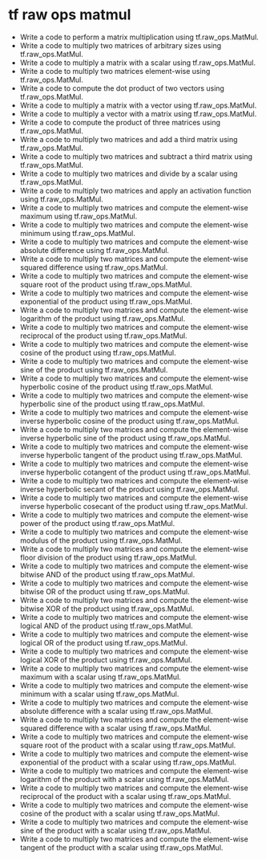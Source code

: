 # tf raw ops matmul

- Write a code to perform a matrix multiplication using tf.raw_ops.MatMul.
- Write a code to multiply two matrices of arbitrary sizes using tf.raw_ops.MatMul.
- Write a code to multiply a matrix with a scalar using tf.raw_ops.MatMul.
- Write a code to multiply two matrices element-wise using tf.raw_ops.MatMul.
- Write a code to compute the dot product of two vectors using tf.raw_ops.MatMul.
- Write a code to multiply a matrix with a vector using tf.raw_ops.MatMul.
- Write a code to multiply a vector with a matrix using tf.raw_ops.MatMul.
- Write a code to compute the product of three matrices using tf.raw_ops.MatMul.
- Write a code to multiply two matrices and add a third matrix using tf.raw_ops.MatMul.
- Write a code to multiply two matrices and subtract a third matrix using tf.raw_ops.MatMul.
- Write a code to multiply two matrices and divide by a scalar using tf.raw_ops.MatMul.
- Write a code to multiply two matrices and apply an activation function using tf.raw_ops.MatMul.
- Write a code to multiply two matrices and compute the element-wise maximum using tf.raw_ops.MatMul.
- Write a code to multiply two matrices and compute the element-wise minimum using tf.raw_ops.MatMul.
- Write a code to multiply two matrices and compute the element-wise absolute difference using tf.raw_ops.MatMul.
- Write a code to multiply two matrices and compute the element-wise squared difference using tf.raw_ops.MatMul.
- Write a code to multiply two matrices and compute the element-wise square root of the product using tf.raw_ops.MatMul.
- Write a code to multiply two matrices and compute the element-wise exponential of the product using tf.raw_ops.MatMul.
- Write a code to multiply two matrices and compute the element-wise logarithm of the product using tf.raw_ops.MatMul.
- Write a code to multiply two matrices and compute the element-wise reciprocal of the product using tf.raw_ops.MatMul.
- Write a code to multiply two matrices and compute the element-wise cosine of the product using tf.raw_ops.MatMul.
- Write a code to multiply two matrices and compute the element-wise sine of the product using tf.raw_ops.MatMul.
- Write a code to multiply two matrices and compute the element-wise hyperbolic cosine of the product using tf.raw_ops.MatMul.
- Write a code to multiply two matrices and compute the element-wise hyperbolic sine of the product using tf.raw_ops.MatMul.
- Write a code to multiply two matrices and compute the element-wise inverse hyperbolic cosine of the product using tf.raw_ops.MatMul.
- Write a code to multiply two matrices and compute the element-wise inverse hyperbolic sine of the product using tf.raw_ops.MatMul.
- Write a code to multiply two matrices and compute the element-wise inverse hyperbolic tangent of the product using tf.raw_ops.MatMul.
- Write a code to multiply two matrices and compute the element-wise inverse hyperbolic cotangent of the product using tf.raw_ops.MatMul.
- Write a code to multiply two matrices and compute the element-wise inverse hyperbolic secant of the product using tf.raw_ops.MatMul.
- Write a code to multiply two matrices and compute the element-wise inverse hyperbolic cosecant of the product using tf.raw_ops.MatMul.
- Write a code to multiply two matrices and compute the element-wise power of the product using tf.raw_ops.MatMul.
- Write a code to multiply two matrices and compute the element-wise modulus of the product using tf.raw_ops.MatMul.
- Write a code to multiply two matrices and compute the element-wise floor division of the product using tf.raw_ops.MatMul.
- Write a code to multiply two matrices and compute the element-wise bitwise AND of the product using tf.raw_ops.MatMul.
- Write a code to multiply two matrices and compute the element-wise bitwise OR of the product using tf.raw_ops.MatMul.
- Write a code to multiply two matrices and compute the element-wise bitwise XOR of the product using tf.raw_ops.MatMul.
- Write a code to multiply two matrices and compute the element-wise logical AND of the product using tf.raw_ops.MatMul.
- Write a code to multiply two matrices and compute the element-wise logical OR of the product using tf.raw_ops.MatMul.
- Write a code to multiply two matrices and compute the element-wise logical XOR of the product using tf.raw_ops.MatMul.
- Write a code to multiply two matrices and compute the element-wise maximum with a scalar using tf.raw_ops.MatMul.
- Write a code to multiply two matrices and compute the element-wise minimum with a scalar using tf.raw_ops.MatMul.
- Write a code to multiply two matrices and compute the element-wise absolute difference with a scalar using tf.raw_ops.MatMul.
- Write a code to multiply two matrices and compute the element-wise squared difference with a scalar using tf.raw_ops.MatMul.
- Write a code to multiply two matrices and compute the element-wise square root of the product with a scalar using tf.raw_ops.MatMul.
- Write a code to multiply two matrices and compute the element-wise exponential of the product with a scalar using tf.raw_ops.MatMul.
- Write a code to multiply two matrices and compute the element-wise logarithm of the product with a scalar using tf.raw_ops.MatMul.
- Write a code to multiply two matrices and compute the element-wise reciprocal of the product with a scalar using tf.raw_ops.MatMul.
- Write a code to multiply two matrices and compute the element-wise cosine of the product with a scalar using tf.raw_ops.MatMul.
- Write a code to multiply two matrices and compute the element-wise sine of the product with a scalar using tf.raw_ops.MatMul.
- Write a code to multiply two matrices and compute the element-wise tangent of the product with a scalar using tf.raw_ops.MatMul.